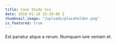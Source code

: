 ```yaml
---
title: Case Study Six
date: 2018-01-18 15:39:00 Z
thumbnail_image: "/uploads/placeholder.png"
is_featured: true
---
```


Est pariatur atque a rerum. Numquam iure veniam et.